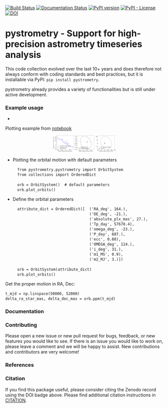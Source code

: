 [![Build Status](https://travis-ci.org/Johannes-Sahlmann/pystrometry.svg?branch=master)](https://travis-ci.org/Johannes-Sahlmann/pystrometry)
[![Documentation Status](https://readthedocs.org/projects/pystrometry/badge/?version=latest)](https://pystrometry.readthedocs.io/en/latest/?badge=latest)
[![PyPI version](https://badge.fury.io/py/pystrometry.svg)](https://badge.fury.io/py/pystrometry)
[![PyPI - License](https://img.shields.io/pypi/l/Django.svg)](https://github.com/Johannes-Sahlmann/pystrometry/blob/master/LICENSE.md)
[![DOI](https://zenodo.org/badge/172252669.svg)](https://zenodo.org/badge/latestdoi/172252669)

# pystrometry  -  Support for high-precision astrometry timeseries analysis

This code collection evolved over the last 10+ years and does therefore not always conform with coding 
standards and best practices, but it is installable via PyPI: `pip install pystrometry`. 

pystrometry already provides a variety of functionalities but is still 
under active development.




### Example usage

- 
Plotting example from [notebook](notebooks/2_exoplanet_example_orbit.ipynb)  
<p align="center">
  <img src="notebooks/figures/example_orbit.png" width="200"/>
</p>

- Plotting the orbital motion with default parameters 


        from pystrometry.pystrometry import OrbitSystem 
        from collections import OrderedDict
                
        orb = OrbitSystem()  # default parameters
        orb.plot_orbits() 

- Define the orbital parameters


        attribute_dict = OrderedDict([  ('RA_deg', 164.), 
                                        ('DE_deg', -21.),
                                        ('absolute_plx_mas', 27.), 
                                        ('Tp_day', 57678.4), 
                                        ('omega_deg', -23.),
                                        ('P_day', 687.), 
                                        ('ecc', 0.08), 
                                        ('OMEGA_deg', 114.),
                                        ('i_deg', 31.), 
                                        ('m1_MS', 0.9),
                                        ('m2_MJ', 3.)])
                                        
        orb = OrbitSystem(attribute_dict)
        orb.plot_orbits() 


Get the proper motion in RA, Dec:
    
    t_mjd = np.linspace(50000, 52000)
    delta_ra_star_mas, delta_dec_mas = orb.ppm(t_mjd)


### Documentation


### Contributing
Please open a new issue or new pull request for bugs, feedback, or new features you would like to see. If there is an issue you would like to work on, please leave a comment and we will be happy to assist. New contributions and contributors are very welcome!   
 
### References

### Citation
If you find this package useful, please consider citing the Zenodo record using the DOI badge above.
Please find additional citation instructions in [CITATION](CITATION). 


